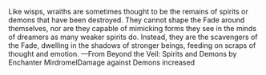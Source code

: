 Like wisps, wraiths are sometimes thought to be the remains of spirits or demons that have been destroyed. They cannot shape the Fade around themselves, nor are they capable of mimicking forms they see in the minds of dreamers as many weaker spirits do. Instead, they are the scavengers of the Fade, dwelling in the shadows of stronger beings, feeding on scraps of thought and emotion.
—From Beyond the Veil: Spirits and Demons by Enchanter MirdromelDamage against Demons increased

